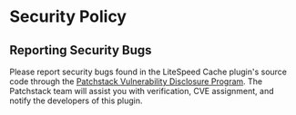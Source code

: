 # Security Policy

## Reporting Security Bugs

Please report security bugs found in the LiteSpeed Cache plugin's source code through the [Patchstack Vulnerability Disclosure Program](https://patchstack.com/database/vdp/litespeed-cache). The Patchstack team will assist you with verification, CVE assignment, and notify the developers of this plugin.
